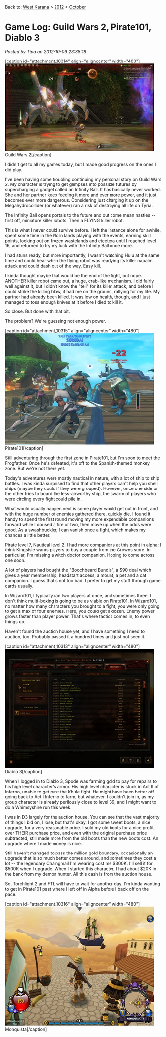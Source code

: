 Back to: [West Karana](/posts/westkarana.md) > [2012](/posts/2012/westkarana.md) > [October](./westkarana.md)
# Game Log: Guild Wars 2, Pirate101, Diablo 3

*Posted by Tipa on 2012-10-09 23:38:18*

[caption id="attachment\_10314" align="aligncenter" width="480"][![](../../../uploads/2012/10/Gw2-2012-10-09-23-35-43-68-480x282.jpg "Guild Wars 2")](../../../uploads/2012/10/Gw2-2012-10-09-23-35-43-68.jpg) Guild Wars 2[/caption]

I didn't get to all my games today, but I made good progress on the ones I did play.

I've been having some troubling continuing my personal story on Guild Wars 2. My character is trying to get glimpses into possible futures by supercharging a gadget called an Infinity Ball. It has basically never worked. She and her partner keep feeding it more and ever more power, and it just becomes ever more dangerous. Considering just charging it up on the Megahydrocollider (or whatever) ran a risk of destroying all life on Tyria.

The Infinity Ball opens portals to the future and out come mean nasties -- first off, miniature killer robots. Then a FLYING killer robot.

This is what I never could survive before. I left the instance alone for awhile, spent some time in the Norn lands playing with the events, earning skill points, looking out on frozen wastelands and etcetera until I reached level 16, and returned to try my luck with the Infinity Ball once more.

I had stuns ready, but more importantly, I wasn't watching Hulu at the same time and could hear when the flying robot was readying its killer napalm attack and could dash out of the way. Easy kill.

I kinda thought maybe that would be the end of the fight, but nope. ANOTHER killer robot came out, a huge, crab-like mechanism. I did fairly well against it, but I didn't know the "tell" for its killer attack, and before I could strike the killing blow, it had me on the ground, rallying for my life. My partner had already been killed. It was low on health, though, and I just managed to toss enough knives at it before I died to kill it.

So close. But done with that bit.

The problem? We're guessing not enough power.

[caption id="attachment\_10315" align="aligncenter" width="480"][![](../../../uploads/2012/10/Pirate-2012-10-09-20-33-00-56-480x359.jpg "Pirate101")](../../../uploads/2012/10/Pirate-2012-10-09-20-33-00-56.jpg) Pirate101[/caption]

Still adventuring through the first zone in Pirate101, but I'm soon to meet the Frogfather. Once he's defeated, it's off to the Spanish-themed monkey zone. But we're not there yet.

Today's adventures were mostly nautical in nature, with a lot of ship to ship battles. I was kinda surprised to find that other players can't help you shell ships (maybe they could if they were grouped). However, once one side or the other tries to board the less-airworthy ship, the swarm of players who were circling every fight could pile in.

What would usually happen next is some player would get out in front, and with the huge number of enemies gathered there, quickly die. I found it handy to spend the first round moving my more expendable companions forward while I doused a fire or two, then move up when the odds were good. As a swashbuckler, I can vanish once a fight, which makes my chances a little better.

Pirate level 7, Nautical level 2. I had more companions at this point in alpha; I think KingsIsle wants players to buy a couple from the Crowns store. In particular, I'm missing a witch doctor companion. Hoping to come across one soon.

A lot of players had bought the "Boochbeard Bundle", a $90 deal which gives a year membership, headstart access, a mount, a pet and a cat companion. I guess that's not too bad. I prefer to get my stuff through game cards usually.

In Wizard101, I typically ran two players at once, and sometimes three. I don't think multi-boxing is going to be as viable on Pirate101. In Wizard101, no matter how many characters you brought to a fight, you were only going to get a max of four enemies. Here, you could get a dozen. Enemy power grows faster than player power. That's where tactics comes in, to even things up.

Haven't found the auction house yet, and I have something I need to auction, too. Probably passed it a hundred times and just not seen it.

[caption id="attachment\_10313" align="aligncenter" width="480"][![](../../../uploads/2012/10/Diablo-III-2012-10-09-22-38-02-22-480x384.jpg "Diablo 3")](../../../uploads/2012/10/Diablo-III-2012-10-09-22-38-02-22.jpg) Diablo 3[/caption]

When I logged in to Diablo 3, Spode was farming gold to pay for repairs to his high level character's armor. His high level character is stuck in Act II of Inferno, unable to get past the Khule fight. He might have been better off going back to Act I Inferno to farm, but whatever. I couldn't join in, as my group character is already perilously close to level 39, and I might want to do a Whimsyshire run this week.

I was in D3 largely for the auction house. You can see that the vast majority of things I bid on, I lose, but that's okay. I got some sweet boots, a nice upgrade, for a very reasonable price. I sold my old boots for a nice profit over THEIR purchase price, and even with the original purchase price subtracted, still made more from the old boots than the new boots cost. An upgrade where I made money is nice.

Still haven't managed to pass the million gold boundary; occasionally an upgrade that is so much better comes around, and sometimes they cost a lot -- the legendary Chaingmail I'm wearing cost me $300K. I'll sell it for $500K when I upgrade. When I started this character, I had about $20K in the bank from my demon hunter. All this cash is from the auction house.

So, Torchlight 2 and FTL will have to wait for another day. I'm kinda wanting to get in Pirate101 past where I left off in Alpha before I back off on the pace.

[caption id="attachment\_10316" align="aligncenter" width="480"][![](../../../uploads/2012/10/Pirate-2012-04-25-20-24-49-21-480x384.jpg "Alpha Pirate101")](../../../uploads/2012/10/Pirate-2012-04-25-20-24-49-21.jpg) Monquista[/caption]
